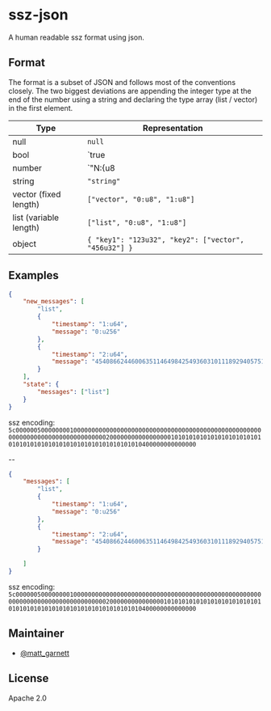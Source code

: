 # ssz-json

A human readable ssz format using json.

## Format
The format is a subset of JSON and follows most of the conventions closely. The two biggest
deviations are appending the integer type at the end of the number using a string and
declaring the type array (list / vector) in the first element.

| Type | Representation| 
| -- |--| 
| null | `null`
| bool | `true | false`
| number | `"N:{u8|u16|u32|u64|u128|u256}"`
| string | `"string"`
| vector (fixed length) | `["vector", "0:u8", "1:u8"]`
| list (variable length) | `["list", "0:u8", "1:u8"]`
| object | `{ "key1": "123u32", "key2": ["vector", "456u32"] }`

## Examples
```json
{
	"new_messages": [
		"list",
		{
			"timestamp": "1:u64",
			"message": "0:u256"
		},
		{
			"timestamp": "2:u64",
			"message": "454086624460063511464984254936031011189294057512315937409637584344757371137:u256"
		}
	],
	"state": {
		"messages": ["list"]
	}
}
```
ssz encoding: `5c0000005000000001000000000000000000000000000000000000000000000000000000000000000000000000000000020000000000000000010101010101010101010101010101010101010101010101010101010101010400000000000000`

--

```json
{
	"messages": [
		"list",
		{
			"timestamp": "1:u64",
			"message": "0:u256"
		},
		{
			"timestamp": "2:u64",
			"message": "454086624460063511464984254936031011189294057512315937409637584344757371137:u256"
		}

	]
}
```
ssz encoding: `5c0000005000000001000000000000000000000000000000000000000000000000000000000000000000000000000000020000000000000001010101010101010101010101010101010101010101010101010101010101010400000000000000`

## Maintainer
* [@matt_garnett](https://twitter.com/matt_garnett)

## License
Apache 2.0
